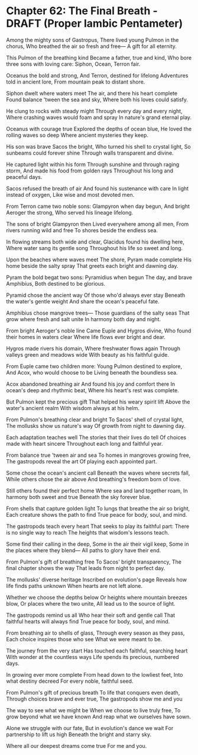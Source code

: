 # Chapter 62: The Final Breath - DRAFT (Proper Iambic Pentameter)

Among the mighty sons of Gastropus,
There lived young Pulmon in the chorus,
Who breathed the air so fresh and free—
A gift for all eternity.

This Pulmon of the breathing kind
Became a father, true and kind,
Who bore three sons with loving care:
Siphon, Ocean, Terron fair.

Oceanus the bold and strong,
And Terron, destined for lifelong
Adventures told in ancient lore,
From mountain peak to distant shore.

Siphon dwelt where waters meet
The air, and there his heart complete
Found balance 'tween the sea and sky,
Where both his loves could satisfy.

He clung to rocks with steady might
Through every day and every night,
Where crashing waves would foam and spray
In nature's grand eternal play.

Oceanus with courage true
Explored the depths of ocean blue,
He loved the rolling waves so deep
Where ancient mysteries they keep.

His son was brave Sacos the bright,
Who turned his shell to crystal light,
So sunbeams could forever shine
Through walls transparent and divine.

He captured light within his form
Through sunshine and through raging storm,
And made his food from golden rays
Throughout his long and peaceful days.

Sacos refused the breath of air
And found his sustenance with care
In light instead of oxygen,
Like wise and most devoted men.

From Terron came two noble sons:
Glampyron when day begun,
And bright Aeroger the strong,
Who served his lineage lifelong.

The sons of bright Glampyron then
Lived everywhere among all men,
From rivers running wild and free
To shores beside the endless sea.

In flowing streams both wide and clear,
Glacidus found his dwelling here,
Where water sang its gentle song
Throughout his life so sweet and long.

Upon the beaches where waves meet
The shore, Pyram made complete
His home beside the salty spray
That greets each bright and dawning day.

Pyram the bold begat two sons:
Pyramidius when begun
The day, and brave Amphibius,
Both destined to be glorious.

Pyramid chose the ancient way
Of those who'd always ever stay
Beneath the water's gentle weight
And share the ocean's peaceful fate.

Amphibius chose mangrove trees—
Those guardians of the salty seas
That grow where fresh and salt unite
In harmony both day and night.

From bright Aeroger's noble line
Came Euple and Hygros divine,
Who found their homes in waters clear
Where life flows ever bright and dear.

Hygros made rivers his domain,
Where freshwater flows again
Through valleys green and meadows wide
With beauty as his faithful guide.

From Euple came two children more:
Young Pulmon destined to explore,
And Acox, who would choose to be
Living beneath the boundless sea.

Acox abandoned breathing air
And found his joy and comfort there
In ocean's deep and rhythmic beat,
Where his heart's rest was complete.

But Pulmon kept the precious gift
That helped his weary spirit lift
Above the water's ancient realm
With wisdom always at his helm.

From Pulmon's breathing clear and bright
To Sacos' shell of crystal light,
The mollusks show us nature's way
Of growth from night to dawning day.

Each adaptation teaches well
The stories that their lives do tell
Of choices made with heart sincere
Throughout each long and faithful year.

From balance true 'tween air and sea
To homes in mangroves growing free,
The gastropods reveal the art
Of playing each appointed part.

Some chose the ocean's ancient call
Beneath the waves where secrets fall,
While others chose the air above
And breathing's freedom born of love.

Still others found their perfect home
Where sea and land together roam,
In harmony both sweet and true
Beneath the sky forever blue.

From shells that capture golden light
To lungs that breathe the air so bright,
Each creature shows the path to find
True peace for body, soul, and mind.

The gastropods teach every heart
That seeks to play its faithful part:
There is no single way to reach
The heights that wisdom's lessons teach.

Some find their calling in the deep,
Some in the air their vigil keep,
Some in the places where they blend—
All paths to glory have their end.

From Pulmon's gift of breathing free
To Sacos' bright transparency,
The final chapter shows the way
That leads from night to perfect day.

The mollusks' diverse heritage
Inscribed on evolution's page
Reveals how life finds paths unknown
When hearts are not left alone.

Whether we choose the depths below
Or heights where mountain breezes blow,
Or places where the two unite,
All lead us to the source of light.

The gastropods remind us all
Who hear their soft and gentle call
That faithful hearts will always find
True peace for body, soul, and mind.

From breathing air to shells of glass,
Through every season as they pass,
Each choice inspires those who see
What we were meant to be.

The journey from the very start
Has touched each faithful, searching heart
With wonder at the countless ways
Life spends its precious, numbered days.

In growing ever more complete
From head down to the lowliest feet,
Into what destiny decreed
For every noble, faithful seed.

From Pulmon's gift of precious breath
To life that conquers even death,
Through choices brave and ever true,
The gastropods show me and you

The way to see what we might be
When we choose to live truly free,
To grow beyond what we have known
And reap what we ourselves have sown.

Alone we struggle with our fate,
But in evolution's dance we wait
For partnership to lift us high
Beneath the bright and starry sky.

Where all our deepest dreams come true
For me and you.